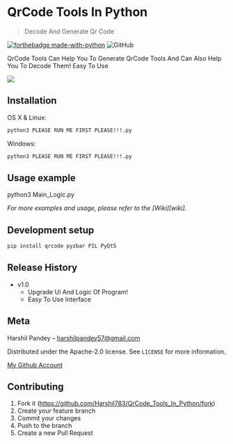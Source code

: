 # QrCode Tools In Python
> Decode And Generate Qr Code

[![forthebadge made-with-python](http://ForTheBadge.com/images/badges/made-with-python.svg)](https://www.python.org/)
![GitHub](https://img.shields.io/github/license/Harshil783/QrCode_Tools_In_Python?style=for-the-badge)

QrCode Tools Can Help You To Generate QrCode Tools And Can Also Help You To Decode Them!
Easy To Use

![](header.png)

## Installation

OS X & Linux:

```sh
python3 PLEASE RUN ME FIRST PLEASE!!!.py
```

Windows:

```sh
python3 PLEASE RUN ME FIRST PLEASE!!!.py
```

## Usage example
python3 Main_Logic.py

_For more examples and usage, please refer to the [Wiki][wiki]._

## Development setup
```sh
pip install qrcode pyzbar PIL PyQt5
```

## Release History

* v1.0
  * Upgrade Ui And Logic Of Program!
  * Easy To Use Interface

## Meta

Harshil Pandey –  harshilpandey57@gmail.com

Distributed under the Apache-2.0 license. See ``LICENSE`` for more information.

[My Github Account](https://github.com/Harshil783/)

## Contributing

1. Fork it (<https://github.com/Harshil783/QrCode_Tools_In_Python/fork>)
2. Create your feature branch
3. Commit your changes
4. Push to the branch
5. Create a new Pull Request
